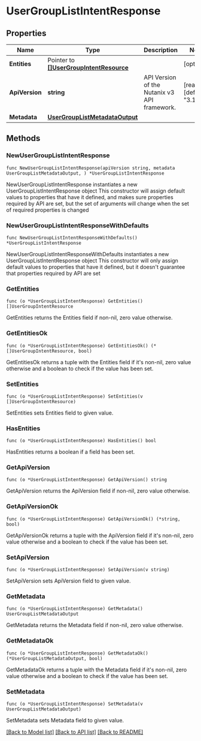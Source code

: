 # UserGroupListIntentResponse

## Properties

Name | Type | Description | Notes
------------ | ------------- | ------------- | -------------
**Entities** | Pointer to [**[]UserGroupIntentResource**](UserGroupIntentResource.md) |  | [optional] 
**ApiVersion** | **string** | API Version of the Nutanix v3 API framework. | [readonly] [default to "3.1.0"]
**Metadata** | [**UserGroupListMetadataOutput**](UserGroupListMetadataOutput.md) |  | 

## Methods

### NewUserGroupListIntentResponse

`func NewUserGroupListIntentResponse(apiVersion string, metadata UserGroupListMetadataOutput, ) *UserGroupListIntentResponse`

NewUserGroupListIntentResponse instantiates a new UserGroupListIntentResponse object
This constructor will assign default values to properties that have it defined,
and makes sure properties required by API are set, but the set of arguments
will change when the set of required properties is changed

### NewUserGroupListIntentResponseWithDefaults

`func NewUserGroupListIntentResponseWithDefaults() *UserGroupListIntentResponse`

NewUserGroupListIntentResponseWithDefaults instantiates a new UserGroupListIntentResponse object
This constructor will only assign default values to properties that have it defined,
but it doesn't guarantee that properties required by API are set

### GetEntities

`func (o *UserGroupListIntentResponse) GetEntities() []UserGroupIntentResource`

GetEntities returns the Entities field if non-nil, zero value otherwise.

### GetEntitiesOk

`func (o *UserGroupListIntentResponse) GetEntitiesOk() (*[]UserGroupIntentResource, bool)`

GetEntitiesOk returns a tuple with the Entities field if it's non-nil, zero value otherwise
and a boolean to check if the value has been set.

### SetEntities

`func (o *UserGroupListIntentResponse) SetEntities(v []UserGroupIntentResource)`

SetEntities sets Entities field to given value.

### HasEntities

`func (o *UserGroupListIntentResponse) HasEntities() bool`

HasEntities returns a boolean if a field has been set.

### GetApiVersion

`func (o *UserGroupListIntentResponse) GetApiVersion() string`

GetApiVersion returns the ApiVersion field if non-nil, zero value otherwise.

### GetApiVersionOk

`func (o *UserGroupListIntentResponse) GetApiVersionOk() (*string, bool)`

GetApiVersionOk returns a tuple with the ApiVersion field if it's non-nil, zero value otherwise
and a boolean to check if the value has been set.

### SetApiVersion

`func (o *UserGroupListIntentResponse) SetApiVersion(v string)`

SetApiVersion sets ApiVersion field to given value.


### GetMetadata

`func (o *UserGroupListIntentResponse) GetMetadata() UserGroupListMetadataOutput`

GetMetadata returns the Metadata field if non-nil, zero value otherwise.

### GetMetadataOk

`func (o *UserGroupListIntentResponse) GetMetadataOk() (*UserGroupListMetadataOutput, bool)`

GetMetadataOk returns a tuple with the Metadata field if it's non-nil, zero value otherwise
and a boolean to check if the value has been set.

### SetMetadata

`func (o *UserGroupListIntentResponse) SetMetadata(v UserGroupListMetadataOutput)`

SetMetadata sets Metadata field to given value.



[[Back to Model list]](../README.md#documentation-for-models) [[Back to API list]](../README.md#documentation-for-api-endpoints) [[Back to README]](../README.md)


